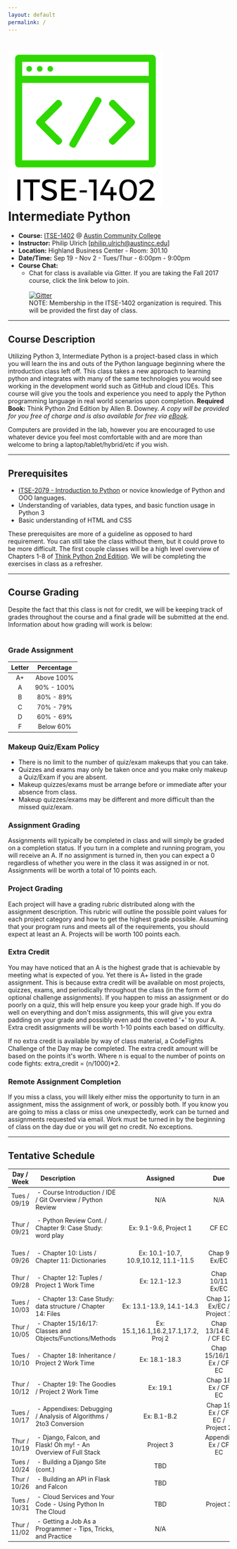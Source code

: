 ```yaml
---
layout: default
permalink: /
---
```


# <img src="assets/logo.png" alt="class logo" class="logo"/> **Intermediate Python**


* **Course:** [ITSE-1402](http://continue.austincc.edu/schedule/courses?name=Intermediate%20Python) @ [Austin Community College](http://continue.austincc.edu/)
* **Instructor:** Philip Ulrich [[philip.ulrich@austincc.edu](mailto:philip.ulrich@austincc.edu)]
* **Location:** Highland Business Center - Room: 301.10
* **Date/Time:** Sep 19 - Nov 2 - Tues/Thur - 6:00pm - 9:00pm
* **Course Chat:**
    * Chat for class is available via Gitter. If you are taking the Fall 2017 course, click the link below to join.<br />  
    [![Gitter](https://badges.gitter.im/Join%20Chat.svg)](https://gitter.im/ITSE-1402/summer-2017)<br />
    NOTE: Membership in the ITSE-1402 organization is required. This will be provided the first day of class.

----------

## <i class="fa fa-pencil"></i> Course Description
Utilizing Python 3, Intermediate Python is a project-based class in which you will learn the ins and outs of the Python language beginning where the introduction class left off. This class takes a new approach to learning python and integrates with many of the same technologies you would see working in the development world such as GitHub and cloud IDEs. This course will give you the tools and experience you need to apply the Python programming language in real world scenarios upon completion.
**Required Book:** Think Python 2nd Edition by Allen B. Downey. 
*A copy will be provided for you free of charge and is also available for free via [eBook](http://greenteapress.com/thinkpython2/thinkpython2.pdf).*

Computers are provided in the lab, however you are encouraged to use whatever device you feel most comfortable with and are more than welcome to bring a laptop/tablet/hybrid/etc if you wish.

----------

## <i class="fa fa-vcard"></i> Prerequisites

* [ITSE-2079 - Introduction to Python](http://continue.austincc.edu/schedule/courses?name=Introduction%20to%20Python) or novice knowledge of Python and OOO languages. 
* Understanding of variables, data types, and basic function usage in Python 3
* Basic understanding of HTML and CSS

These prerequisites are more of a guideline as opposed to hard requirement. You can still take the class without them, but it could prove to be more difficult. The first couple classes will be a high level overview of Chapters 1-8 of [Think Python 2nd Edition](http://greenteapress.com/thinkpython2/thinkpython2.pdf). We will be completing the exercises in class as a refresher.  

----------

## <i class="fa fa-font"></i> Course Grading
Despite the fact that this class is not for credit, we will be keeping track of grades throughout the course and a final grade will be submitted at the end. Information about how grading will work is below:
<br /><br />
### **Grade Assignment**

| Letter | Percentage |
| :----: | :--------: |
| A+     | Above 100% |
| A      | 90% - 100% |
| B      | 80% - 89%  |
| C      | 70% - 79%  |
| D      | 60% - 69%  |
| F      | Below 60%  |

### **Makeup Quiz/Exam Policy**
- There is no limit to the number of quiz/exam makeups that you can take.
- Quizzes and exams may only be taken once and you make only makeup a Quiz/Exam if you are absent.
- Makeup quizzes/exams must be arrange before or immediate after your absence from class.
- Makeup quizzes/exams may be different and more difficult than the missed quiz/exam.

### **Assignment Grading**
Assignments will typically be completed in class and will simply be graded on a completion status. If you turn in a complete and running program, you will receive an A. If no assignment is turned in, then you can expect a 0 regardless of whether you were in the class it was assigned in or not. Assignments will be worth a total of 10 points each.

### **Project Grading**
Each project will have a grading rubric distributed along with the assignment description. This rubric will outline the possible point values for each project category and how to get the highest grade possible. Assuming that your program runs and meets all of the requirements, you should expect at least an A. Projects will be worth 100 points each.

### **Extra Credit**
You may have noticed that an A is the highest grade that is achievable by meeting what is expected of you. Yet there is A+ listed in the grade assignment. This is because extra credit will be available on most projects, quizzes, exams, and periodically throughout the class (in the form of optional challenge assignments). If you happen to miss an assignment or do poorly on a quiz, this will help ensure you keep your grade high. If you do well on everything and don't miss assignments, this will give you extra padding on your grade and possibly even add the coveted '+' to your A. Extra credit assignments will be worth 1-10 points each based on difficulty.  

If no extra credit is available by way of class material, a CodeFights Challenge of the Day may be completed. The extra credit amount will be based on the points it's worth. Where n is equal to the number of points on code fights: extra_credit = (n/1000)*2. 

### **Remote Assignment Completion**
If you miss a class, you will likely either miss the opportunity to turn in an assignment, miss the assignment of work, or possibly both. If you know you are going to miss a class or miss one unexpectedly, work can be turned and assignments requested via email. Work must be turned in by the beginning of class on the day due or you will get no credit. No exceptions. 

----------

## <i class="fa fa-calendar"></i> Tentative Schedule

| Day  /  Week | &nbsp;&nbsp;&nbsp;Description                                           | Assigned                             | Due                            | Extra Credit       |
| :----------: | :---------------------------------------------------------------------- | :----------------------------------: | :----------------------------: | :----------------: |
| Tues / 09/19 | &nbsp;- Course Introduction / IDE / Git Overview / Python Review        | N/A                                  | N/A                            | CF: CotD           |  
| Thur / 09/21 | &nbsp;- Python Review Cont. / Chapter 9: Case Study: word play          | Ex: 9.1-9.6, Project 1               | CF EC                          | 9.7-9.9 - 10 pts   |
| Tues / 09/26 | &nbsp;- Chapter 10: Lists / Chapter 11: Dictionaries                    | Ex: 10.1-10.7, 10.9,10.12, 11.1-11.5 | Chap 9 Ex/EC                   | 11.6 - 3pts        |
| Thur / 09/28 | &nbsp;- Chapter 12: Tuples / Project 1 Work Time                        | Ex: 12.1-12.3                        | Chap 10/11 Ex/EC               | 12.4 - 3pts        | 
| Tues / 10/03 | &nbsp;- Chapter 13: Case Study: data structure / Chapter 14: Files      | Ex: 13.1-13.9, 14.1-14.3             | Chap 12 Ex/EC / Project 1      | CF: CotD           |
| Thur / 10/05 | &nbsp;- Chapter 15/16/17: Classes and Objects/Functions/Methods         | Ex: 15.1,16.1,16.2,17.1,17.2, Proj 2 | Chap 13/14 Ex / CF EC          | CF: CotD           |
| Tues / 10/10 | &nbsp;- Chapter 18: Inheritance / Project 2 Work Time                   | Ex: 18.1-18.3                        | Chap 15/16/17 Ex / CF EC       | CF: CotD           | 
| Thur / 10/12 | &nbsp;- Chapter 19: The Goodies / Project 2 Work Time                   | Ex: 19.1                             | Chap 18 Ex / CF EC             | CF: CotD           |
| Tues / 10/17 | &nbsp;- Appendixes: Debugging / Analysis of Algorithms / 2to3 Conversion| Ex: B.1-B.2                          | Chap 19 Ex / CF EC / Project 2 | CF: CotD           | 
| Thur / 10/19 | &nbsp;- Django, Falcon, and Flask! Oh my! - An Overview of Full Stack   | Project 3                            | Appendix Ex / CF EC            | TBD                |
| Tues / 10/24 | &nbsp;- Building a Django Site (cont.)                                  | TBD                                  |                                | TBD                |
| Thur / 10/26 | &nbsp;- Building an API in Flask and Falcon                             | TBD                                  |                                | TBD                |
| Tues / 10/31 | &nbsp;- Cloud Services and Your Code - Using Python In The Cloud        | TBD                                  | Project 3                      | TBD                |
| Thur / 11/02 | &nbsp;- Getting a Job As a Programmer - Tips, Tricks, and Practice      | N/A                                  |                                | TBD                |
